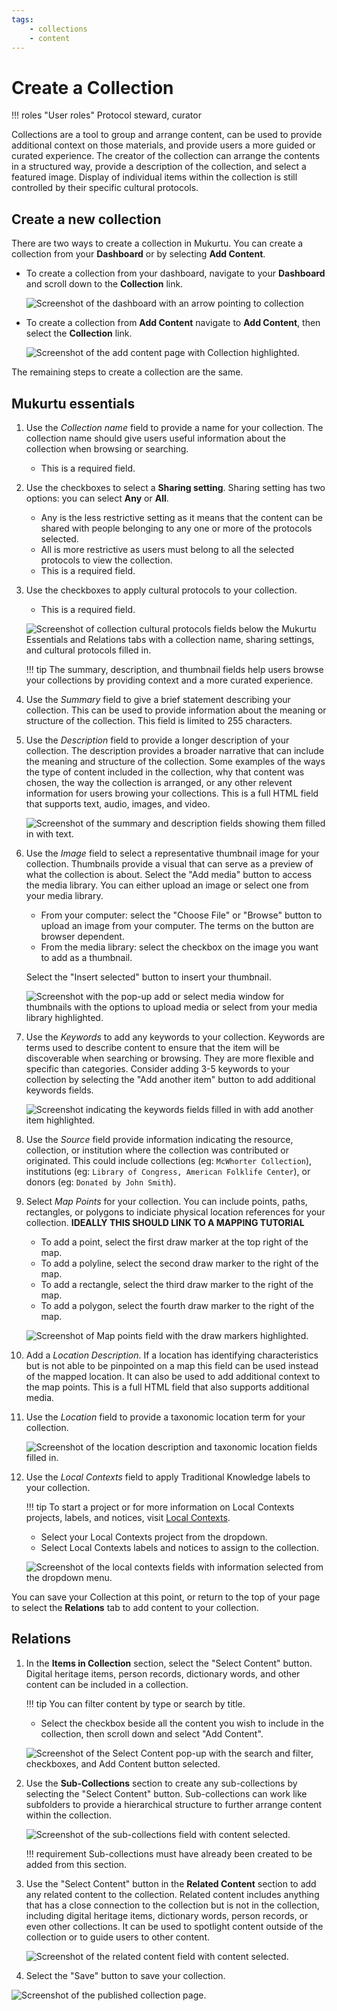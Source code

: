 ```yaml
---
tags: 
    - collections
    - content
---
```

# Create a Collection

!!! roles "User roles" 
    Protocol steward, curator

Collections are a tool to group and arrange content, can be used to provide additional context on those materials, and provide users a more guided or curated experience. The creator of the collection can arrange the contents in a structured way, provide a description of the collection, and select a featured image. Display of individual items within the collection is still controlled by their specific cultural protocols.

## Create a new collection 

There are two ways to create a collection in Mukurtu. You can create a collection from your **Dashboard** or by selecting **Add Content**.
    
- To create a collection from your dashboard, navigate to your **Dashboard** and scroll down to the **Collection** link. 

   ![Screenshot of the dashboard with an arrow pointing to collection](../_embeds/collections_how_to1.png)

- To create a collection from **Add Content** navigate to **Add Content**, then select the **Collection** link.

   ![Screenshot of the add content page with Collection highlighted.](../_embeds/collections_how_to8.png)

The remaining steps to create a collection are the same.

## Mukurtu essentials

1. Use the *Collection name* field to provide a name for your collection. The collection name should give users useful information about the collection when browsing or searching.

    - This is a required field.

2. Use the checkboxes to select a **Sharing setting**. Sharing setting has two options: you can select **Any** or **All**. 

    - Any is the less restrictive setting as it means that the content can be shared with people belonging to any one or more of the protocols selected. 
    - All is more restrictive as users must belong to all the selected protocols to view the collection. 
    - This is a required field.

3. Use the checkboxes to apply cultural protocols to your collection. 

    - This is a required field.
    
    ![Screenshot of collection cultural protocols fields below the Mukurtu Essentials and Relations tabs with a collection name, sharing settings, and cultural protocols filled in.](../_embeds/placeholderscreenshot.png)

    !!! tip
        The summary, description, and thumbnail fields help users browse your collections by providing context and a more curated experience.

4. Use the *Summary* field to give a brief statement describing your collection. This can be used to provide information about the meaning or structure of the collection. This field is limited to 255 characters. 
5. Use the *Description* field to provide a longer description of your collection. The description provides a broader narrative that can include the meaning and structure of the collection. Some examples of the ways the type of content included in the collection, why that content was chosen, the way the collection is arranged, or any other relevent information for users browing your collections. This is a full HTML field that supports text, audio, images, and video.

    ![Screenshot of the summary and description fields showing them filled in with text.](../_embeds/placeholderscreenshot.png)

6. Use the *Image* field to select a representative thumbnail image for your collection. Thumbnails provide a visual that can serve as a preview of what the collection is about. Select the "Add media" button to access the media library. You can either upload an image or select one from your media library.

    - From your computer: select the "Choose File" or "Browse" button to upload an image from your computer. The terms on the button are browser dependent. 
    - From the media library: select the checkbox on the image you want to add as a thumbnail. 

    Select the "Insert selected" button to insert your thumbnail.
   
    ![Screenshot with the pop-up add or select media window for thumbnails with the options to upload media or select from your media library highlighted.](../_embeds/placeholderscreenshot.png)

7. Use the *Keywords* to add any keywords to your collection. Keywords are terms used to describe content to ensure that the item will be discoverable when searching or browsing. They are more flexible and specific than categories. Consider adding 3-5 keywords to your collection by selecting the "Add another item" button to add additional keywords fields.

    ![Screenshot indicating the keywords fields filled in with add another item highlighted.](../_embeds/placeholderscreenshot.png)

8. Use the *Source* field provide information indicating the resource, collection, or institution where the collection was contributed or originated. This could include collections (eg: `McWhorter Collection`), institutions (eg: `Library of Congress, American Folklife Center`), or donors (eg: `Donated by John Smith`).  
9. Select *Map Points* for your collection. You can include points, paths, rectangles, or polygons to indiciate physical location references for your collection. **IDEALLY THIS SHOULD LINK TO A MAPPING TUTORIAL**
    - To add a point, select the first draw marker at the top right of the map. 
    - To add a polyline, select the second draw marker to the right of the map.
    - To add a rectangle, select the third draw marker to the right of the map.
    - To add a polygon, select the fourth draw marker to the right of the map. 

    ![Screenshot of Map points field with the draw markers highlighted.](../_embeds/collections_how_to5.png)

10. Add a *Location Description*. If a location has identifying characteristics but is not able to be pinpointed on a map this field can be used instead of the mapped location. It can also be used to add additional context to the map points. This is a full HTML field that also supports additional media.
11. Use the *Location* field to provide a taxonomic location term for your collection.

    ![Screenshot of the location description and taxonomic location fields filled in.](../_embeds/placeholderscreenshot.png)

12. Use the *Local Contexts* field to apply Traditional Knowledge labels to your collection. 
    
    !!! tip
        To start a project or for more information on Local Contexts projects, labels, and notices, visit [Local Contexts](https://localcontexts.org/).

    - Select your Local Contexts project from the dropdown. 
    - Select Local Contexts labels and notices to assign to the collection.  
      
    ![Screenshot of the local contexts fields with information selected from the dropdown menu.](../_embeds/placeholderscreenshot.png)

You can save your Collection at this point, or return to the top of your page to select the **Relations** tab to add content to your collection.

## Relations

1. In the **Items in Collection** section, select the "Select Content" button. Digital heritage items, person records, dictionary words, and other content can be included in a collection. 

    !!! tip 
        You can filter content by type or search by title.

    - Select the checkbox beside all the content you wish to include in the collection, then scroll down and select "Add Content".

    ![Screenshot of the Select Content pop-up with the search and filter, checkboxes, and Add Content button selected.](../_embeds/collections_how_to7.png)

2. Use the **Sub-Collections** section to create any sub-collections by selecting the "Select Content" button. Sub-collections can work like subfolders to provide a hierarchical structure to further arrange content within the collection.

    ![Screenshot of the sub-collections field with content selected.](../_embeds/placeholderscreenshot.png)

    !!! requirement
        Sub-collections must have already been created to be added from this section.

3. Use the "Select Content" button in the **Related Content** section to add any related content to the collection. Related content includes anything that has a close connection to the collection but is not in the collection, including digital heritage items, dictionary words, person records, or even other collections. It can be used to spotlight content outside of the collection or to guide users to other content. 

    ![Screenshot of the related content field with content selected.](../_embeds/placeholderscreenshot.png)

4. Select the "Save" button to save your collection.

![Screenshot of the published collection page.](../_embeds/placeholderscreenshot.png)